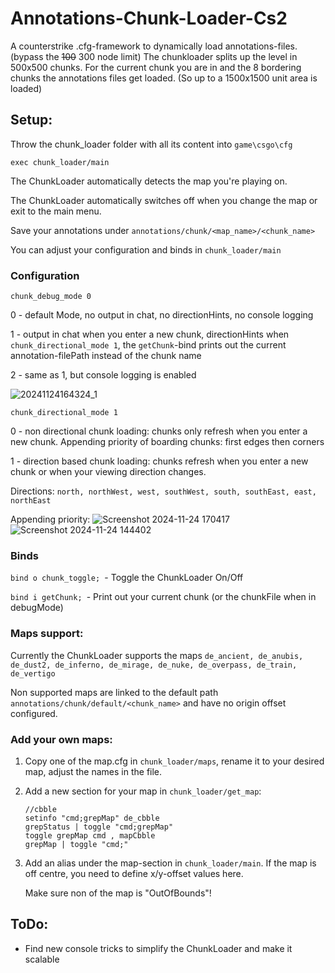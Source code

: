 # Annotations-Chunk-Loader-Cs2
A counterstrike .cfg-framework to dynamically load annotations-files. (bypass the ~~100~~ 300 node limit)
The chunkloader splits up the level in 500x500 chunks. For the current chunk you are in and the 8 bordering chunks the annotations files get loaded. (So up to a 1500x1500 unit area is loaded)

## Setup:
Throw the chunk_loader folder with all its content into ```game\csgo\cfg```

```exec chunk_loader/main```

The ChunkLoader automatically detects the map you're playing on.

The ChunkLoader automatically switches off when you change the map or exit to the main menu.

Save your annotations under ```annotations/chunk/<map_name>/<chunk_name>```

You can adjust your configuration and binds in ```chunk_loader/main```

### Configuration
```chunk_debug_mode 0``` 

0 - default Mode, no output in chat, no directionHints, no console logging

1 - output in chat when you enter a new chunk, directionHints when ```chunk_directional_mode 1```, the ```getChunk```-bind prints out the current annotation-filePath instead of the chunk name

2 - same as 1, but console logging is enabled

![20241124164324_1](https://github.com/user-attachments/assets/7c7503e2-faea-4b6e-99d9-73e236a907ac)


```chunk_directional_mode 1``` 

0 - non directional chunk loading: chunks only refresh when you enter a new chunk. Appending priority of boarding chunks: first edges then corners

1 - direction based chunk loading: chunks refresh when you enter a new chunk or when your viewing direction changes.

   Directions: ```north, northWest, west, southWest, south, southEast, east, northEast```

  Appending priority: 
![Screenshot 2024-11-24 170417](https://github.com/user-attachments/assets/42c32759-144b-40fe-9949-9ea2ce0c9e27)
![Screenshot 2024-11-24 144402](https://github.com/user-attachments/assets/af7379f1-9cff-48ec-aa10-20be8646f142)


### Binds
```bind o chunk_toggle; ```- Toggle the ChunkLoader On/Off

```bind i getChunk; ```- Print out your current chunk (or the chunkFile when in debugMode)


### Maps support:

Currently the ChunkLoader supports the maps ```de_ancient, de_anubis, de_dust2, de_inferno, de_mirage, de_nuke, de_overpass, de_train, de_vertigo```

Non supported maps are linked to the default path  ```annotations/chunk/default/<chunk_name>``` and have no origin offset configured.

### Add your own maps:
1. Copy one of the map.cfg in ```chunk_loader/maps```, rename it to your desired map, adjust the names in the file.
2. Add a new section for your map in ```chunk_loader/get_map```:
   ```
   //cbble
   setinfo "cmd;grepMap" de_cbble
   grepStatus | toggle "cmd;grepMap"
   toggle grepMap cmd , mapCbble
   grepMap | toggle "cmd;"
   ```
4. Add an alias under the map-section in ```chunk_loader/main```. If the map is off centre, you need to define x/y-offset values here.

   Make sure non of the map is "OutOfBounds"!


## ToDo:
- Find new console tricks to simplify the ChunkLoader and make it scalable
